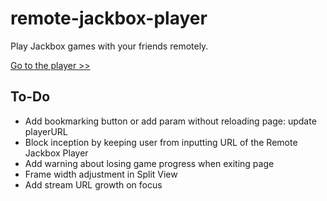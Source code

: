 # remote-jackbox-player

Play Jackbox games with your friends remotely.

[Go to the player >>](https://isaacyakl.github.io/remote-jackbox-player/)

## To-Do

-  Add bookmarking button or add param without reloading page: update playerURL
-  Block inception by keeping user from inputting URL of the Remote Jackbox Player
-  Add warning about losing game progress when exiting page
-  Frame width adjustment in Split View
-  Add stream URL growth on focus
